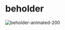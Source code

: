 # beholder
![beholder-animated-200](https://cloud.githubusercontent.com/assets/7423576/21901414/76c115b8-d8ac-11e6-9383-13643b05d110.gif)

